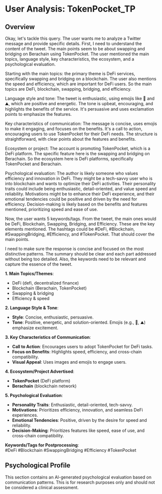 # User Analysis: TokenPocket_TP

## Overview

<think>
Okay, let's tackle this query. The user wants me to analyze a Twitter message and provide specific details. First, I need to understand the content of the tweet. The main points seem to be about swapping and bridging on Berachain using TokenPocket. The user mentioned the main topics, language style, key characteristics, the ecosystem, and a psychological evaluation.

Starting with the main topics: the primary theme is DeFi services, specifically swapping and bridging on a blockchain. The user also mentions the speed and efficiency, which are important for DeFi users. So the main topics are DeFi, blockchain, swapping, bridging, and efficiency.

Language style and tone: The tweet is enthusiastic, using emojis like 🐻 and ⛰️, which are positive and energetic. The tone is upbeat, encouraging, and highlights the benefits of the service. It's persuasive and uses exclamation points to emphasize the features.

Key characteristics of communication: The message is concise, uses emojis to make it engaging, and focuses on the benefits. It's a call to action, encouraging users to use TokenPocket for their DeFi needs. The structure is straightforward, with clear points about the features and benefits.

Ecosystem or project: The account is promoting TokenPocket, which is a DeFi platform. The specific feature here is the swapping and bridging on Berachain. So the ecosystem here is DeFi platforms, specifically TokenPocket and Berachain.

Psychological evaluation: The author is likely someone who values efficiency and innovation in DeFi. They might be a tech-savvy user who is into blockchain and wants to optimize their DeFi activities. Their personality traits could include being enthusiastic, detail-oriented, and value speed and reliability. Motivations might be to enhance their DeFi experience, and their emotional tendencies could be positive and driven by the need for efficiency. Decision-making is likely based on the benefits and features mentioned, prioritizing speed and ease of use.

Now, the user wants 5 keywords/tags. From the tweet, the main ones would be DeFi, Blockchain, Swapping, Bridging, and Efficiency. These are the key elements mentioned. The hashtags could be #DeFi, #Blockchain, #SwappingBridging, #Efficiency, and #TokenPocket. That should cover the main points.

I need to make sure the response is concise and focused on the most distinctive patterns. The summary should be clear and each part addressed without being too detailed. Also, the keywords need to be relevant and capture the essence of the tweet.
</think>

**1. Main Topics/Themes**:  
- DeFi (defi, decentralized finance)  
- Blockchain (Berachain, TokenPocket)  
- Swapping & bridging  
- Efficiency & speed  

**2. Language Style & Tone**:  
- **Style**: Concise, enthusiastic, persuasive.  
- **Tone**: Positive, energetic, and solution-oriented. Emojis (e.g., 🐻, ⛰️) emphasize excitement.  

**3. Key Characteristics of Communication**:  
- **Call to Action**: Encourages users to adopt TokenPocket for DeFi tasks.  
- **Focus on Benefits**: Highlights speed, efficiency, and cross-chain compatibility.  
- **Visual Appeal**: Uses images and emojis to engage users.  

**4. Ecosystem/Project Advertised**:  
- **TokenPocket** (DeFi platform)  
- **Berachain** (blockchain network)  

**5. Psychological Evaluation**:  
- **Personality Traits**: Enthusiastic, detail-oriented, tech-savvy.  
- **Motivations**: Prioritizes efficiency, innovation, and seamless DeFi experiences.  
- **Emotional Tendencies**: Positive, driven by the desire for speed and reliability.  
- **Decision-Making**: Prioritizes features like speed, ease of use, and cross-chain compatibility.  

**Keywords/Tags for Postprocessing**:  
#DeFi #Blockchain #SwappingBridging #Efficiency #TokenPocket

## Psychological Profile

This section contains an AI-generated psychological evaluation based on communication patterns. This is for research purposes only and should not be considered a clinical assessment.